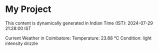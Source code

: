 # My Project

This content is dynamically generated in Indian Time (IST): 2024-07-29 21:28:00 IST


Current Weather in Coimbatore:
Temperature: 23.88 °C
Condition: light intensity drizzle
